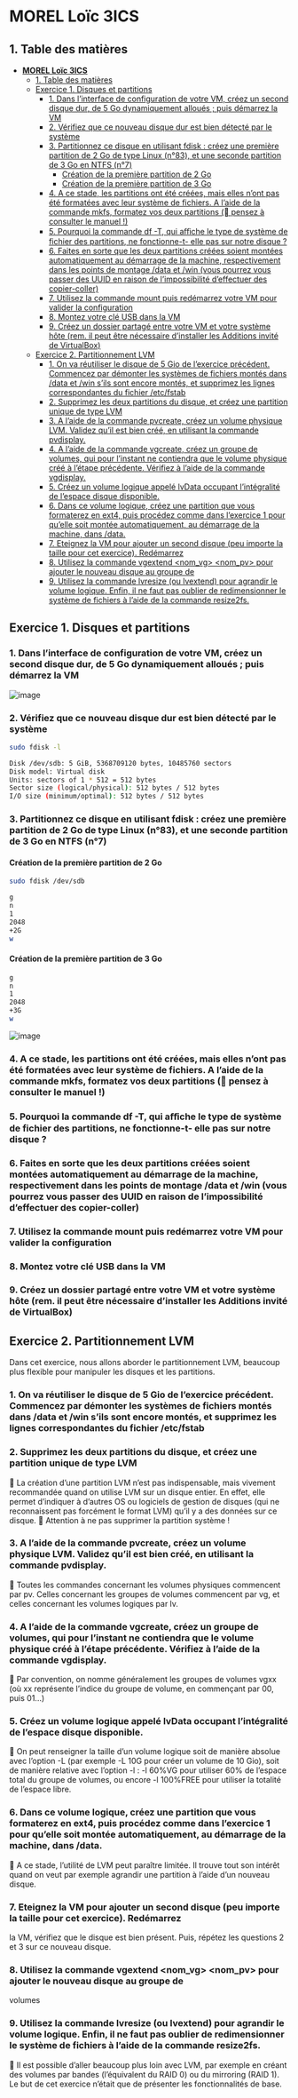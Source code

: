 # **MOREL Loïc 3ICS**

## 1. Table des matières

- [**MOREL Loïc 3ICS**](#morel-loïc-3ics)
  - [1. Table des matières](#1-table-des-matières)
  - [Exercice 1. Disques et partitions](#exercice-1-disques-et-partitions)
    - [1. Dans l’interface de configuration de votre VM, créez un second disque dur, de 5 Go dynamiquement alloués ; puis démarrez la VM](#1-dans-linterface-de-configuration-de-votre-vm-créez-un-second-disque-dur-de-5-go-dynamiquement-alloués--puis-démarrez-la-vm)
    - [2. Vérifiez que ce nouveau disque dur est bien détecté par le système](#2-vérifiez-que-ce-nouveau-disque-dur-est-bien-détecté-par-le-système)
    - [3. Partitionnez ce disque en utilisant fdisk : créez une première partition de 2 Go de type Linux (n°83), et une seconde partition de 3 Go en NTFS (n°7)](#3-partitionnez-ce-disque-en-utilisant-fdisk--créez-une-première-partition-de-2-go-de-type-linux-n83-et-une-seconde-partition-de-3-go-en-ntfs-n7)
      - [Création de la première partition de 2 Go](#création-de-la-première-partition-de-2-go)
      - [Création de la première partition de 3 Go](#création-de-la-première-partition-de-3-go)
    - [4. A ce stade, les partitions ont été créées, mais elles n’ont pas été formatées avec leur système de fichiers. A l’aide de la commande mkfs, formatez vos deux partitions ( pensez à consulter le manuel !)](#4-a-ce-stade-les-partitions-ont-été-créées-mais-elles-nont-pas-été-formatées-avec-leur-système-de-fichiers-a-laide-de-la-commande-mkfs-formatez-vos-deux-partitions--pensez-à-consulter-le-manuel-)
    - [5. Pourquoi la commande df -T, qui aﬀiche le type de système de fichier des partitions, ne fonctionne-t- elle pas sur notre disque ?](#5-pourquoi-la-commande-df--t-qui-aﬀiche-le-type-de-système-de-fichier-des-partitions-ne-fonctionne-t--elle-pas-sur-notre-disque-)
    - [6. Faites en sorte que les deux partitions créées soient montées automatiquement au démarrage de la machine, respectivement dans les points de montage /data et /win (vous pourrez vous passer des UUID en raison de l’impossibilité d’effectuer des copier-coller)](#6-faites-en-sorte-que-les-deux-partitions-créées-soient-montées-automatiquement-au-démarrage-de-la-machine-respectivement-dans-les-points-de-montage-data-et-win-vous-pourrez-vous-passer-des-uuid-en-raison-de-limpossibilité-deffectuer-des-copier-coller)
    - [7. Utilisez la commande mount puis redémarrez votre VM pour valider la configuration](#7-utilisez-la-commande-mount-puis-redémarrez-votre-vm-pour-valider-la-configuration)
    - [8. Montez votre clé USB dans la VM](#8-montez-votre-clé-usb-dans-la-vm)
    - [9. Créez un dossier partagé entre votre VM et votre système hôte (rem. il peut être nécessaire d’installer les Additions invité de VirtualBox)](#9-créez-un-dossier-partagé-entre-votre-vm-et-votre-système-hôte-rem-il-peut-être-nécessaire-dinstaller-les-additions-invité-de-virtualbox)
  - [Exercice 2. Partitionnement LVM](#exercice-2-partitionnement-lvm)
    - [1. On va réutiliser le disque de 5 Gio de l’exercice précédent. Commencez par démonter les systèmes de fichiers montés dans /data et /win s’ils sont encore montés, et supprimez les lignes correspondantes du fichier /etc/fstab](#1-on-va-réutiliser-le-disque-de-5-gio-de-lexercice-précédent-commencez-par-démonter-les-systèmes-de-fichiers-montés-dans-data-et-win-sils-sont-encore-montés-et-supprimez-les-lignes-correspondantes-du-fichier-etcfstab)
    - [2. Supprimez les deux partitions du disque, et créez une partition unique de type LVM](#2-supprimez-les-deux-partitions-du-disque-et-créez-une-partition-unique-de-type-lvm)
    - [3. A l’aide de la commande pvcreate, créez un volume physique LVM. Validez qu’il est bien créé, en utilisant la commande pvdisplay.](#3-a-laide-de-la-commande-pvcreate-créez-un-volume-physique-lvm-validez-quil-est-bien-créé-en-utilisant-la-commande-pvdisplay)
    - [4. A l’aide de la commande vgcreate, créez un groupe de volumes, qui pour l’instant ne contiendra que le volume physique créé à l’étape précédente. Vérifiez à l’aide de la commande vgdisplay.](#4-a-laide-de-la-commande-vgcreate-créez-un-groupe-de-volumes-qui-pour-linstant-ne-contiendra-que-le-volume-physique-créé-à-létape-précédente-vérifiez-à-laide-de-la-commande-vgdisplay)
    - [5. Créez un volume logique appelé lvData occupant l’intégralité de l’espace disque disponible.](#5-créez-un-volume-logique-appelé-lvdata-occupant-lintégralité-de-lespace-disque-disponible)
    - [6. Dans ce volume logique, créez une partition que vous formaterez en ext4, puis procédez comme dans l’exercice 1 pour qu’elle soit montée automatiquement, au démarrage de la machine, dans /data.](#6-dans-ce-volume-logique-créez-une-partition-que-vous-formaterez-en-ext4-puis-procédez-comme-dans-lexercice-1-pour-quelle-soit-montée-automatiquement-au-démarrage-de-la-machine-dans-data)
    - [7. Eteignez la VM pour ajouter un second disque (peu importe la taille pour cet exercice). Redémarrez](#7-eteignez-la-vm-pour-ajouter-un-second-disque-peu-importe-la-taille-pour-cet-exercice-redémarrez)
    - [8. Utilisez la commande vgextend <nom_vg> <nom_pv> pour ajouter le nouveau disque au groupe de](#8-utilisez-la-commande-vgextend-nom_vg-nom_pv-pour-ajouter-le-nouveau-disque-au-groupe-de)
    - [9. Utilisez la commande lvresize (ou lvextend) pour agrandir le volume logique. Enfin, il ne faut pas oublier de redimensionner le système de fichiers à l’aide de la commande resize2fs.](#9-utilisez-la-commande-lvresize-ou-lvextend-pour-agrandir-le-volume-logique-enfin-il-ne-faut-pas-oublier-de-redimensionner-le-système-de-fichiers-à-laide-de-la-commande-resize2fs)

## Exercice 1. Disques et partitions

### 1. Dans l’interface de configuration de votre VM, créez un second disque dur, de 5 Go dynamiquement alloués ; puis démarrez la VM

![image](./media/img_tp5_1.png)

### 2. Vérifiez que ce nouveau disque dur est bien détecté par le système

```bash
sudo fdisk -l

Disk /dev/sdb: 5 GiB, 5368709120 bytes, 10485760 sectors
Disk model: Virtual disk
Units: sectors of 1 * 512 = 512 bytes
Sector size (logical/physical): 512 bytes / 512 bytes
I/O size (minimum/optimal): 512 bytes / 512 bytes
```

### 3. Partitionnez ce disque en utilisant fdisk : créez une première partition de 2 Go de type Linux (n°83), et une seconde partition de 3 Go en NTFS (n°7)

#### Création de la première partition de 2 Go


```bash
sudo fdisk /dev/sdb

g
n
1
2048
+2G
w
```

#### Création de la première partition de 3 Go

```bash
g
n
1
2048
+3G
w

```

![image](./media/img_tp5_2.png)

### 4. A ce stade, les partitions ont été créées, mais elles n’ont pas été formatées avec leur système de fichiers. A l’aide de la commande mkfs, formatez vos deux partitions ( pensez à consulter le manuel !)

### 5. Pourquoi la commande df -T, qui aﬀiche le type de système de fichier des partitions, ne fonctionne-t- elle pas sur notre disque ?

### 6. Faites en sorte que les deux partitions créées soient montées automatiquement au démarrage de la machine, respectivement dans les points de montage /data et /win (vous pourrez vous passer des UUID en raison de l’impossibilité d’effectuer des copier-coller)

### 7. Utilisez la commande mount puis redémarrez votre VM pour valider la configuration

### 8. Montez votre clé USB dans la VM

### 9. Créez un dossier partagé entre votre VM et votre système hôte (rem. il peut être nécessaire d’installer les Additions invité de VirtualBox)


## Exercice 2. Partitionnement LVM
Dans cet exercice, nous allons aborder le partitionnement LVM, beaucoup plus flexible pour manipuler
les disques et les partitions.
### 1. On va réutiliser le disque de 5 Gio de l’exercice précédent. Commencez par démonter les systèmes de fichiers montés dans /data et /win s’ils sont encore montés, et supprimez les lignes correspondantes du fichier /etc/fstab
### 2. Supprimez les deux partitions du disque, et créez une partition unique de type LVM
 La création d’une partition LVM n’est pas indispensable, mais vivement recommandée quand
on utilise LVM sur un disque entier. En effet, elle permet d’indiquer à d’autres OS ou logiciels de
gestion de disques (qui ne reconnaissent pas forcément le format LVM) qu’il y a des données sur
ce disque.
 Attention à ne pas supprimer la partition système !
### 3. A l’aide de la commande pvcreate, créez un volume physique LVM. Validez qu’il est bien créé, en utilisant la commande pvdisplay.
 Toutes les commandes concernant les volumes physiques commencent par pv. Celles concernant
les groupes de volumes commencent par vg, et celles concernant les volumes logiques par lv.
### 4. A l’aide de la commande vgcreate, créez un groupe de volumes, qui pour l’instant ne contiendra que le volume physique créé à l’étape précédente. Vérifiez à l’aide de la commande vgdisplay.
 Par convention, on nomme généralement les groupes de volumes vgxx (où xx représente l’indice
du groupe de volume, en commençant par 00, puis 01...)
### 5. Créez un volume logique appelé lvData occupant l’intégralité de l’espace disque disponible.
 On peut renseigner la taille d’un volume logique soit de manière absolue avec l’option -L (par
exemple -L 10G pour créer un volume de 10 Gio), soit de manière relative avec l’option -l : -l
60%VG pour utiliser 60% de l’espace total du groupe de volumes, ou encore -l 100%FREE pour
utiliser la totalité de l’espace libre.
### 6. Dans ce volume logique, créez une partition que vous formaterez en ext4, puis procédez comme dans l’exercice 1 pour qu’elle soit montée automatiquement, au démarrage de la machine, dans /data.
 A ce stade, l’utilité de LVM peut paraître limitée. Il trouve tout son intérêt quand on veut par
exemple agrandir une partition à l’aide d’un nouveau disque.
### 7. Eteignez la VM pour ajouter un second disque (peu importe la taille pour cet exercice). Redémarrez
la VM, vérifiez que le disque est bien présent. Puis, répétez les questions 2 et 3 sur ce nouveau disque.
### 8. Utilisez la commande vgextend <nom_vg> <nom_pv> pour ajouter le nouveau disque au groupe de
volumes
### 9. Utilisez la commande lvresize (ou lvextend) pour agrandir le volume logique. Enfin, il ne faut pas oublier de redimensionner le système de fichiers à l’aide de la commande resize2fs.
 Il est possible d’aller beaucoup plus loin avec LVM, par exemple en créant des volumes par
bandes (l’équivalent du RAID 0) ou du mirroring (RAID 1). Le but de cet exercice n’était que de
présenter les fonctionnalités de base.